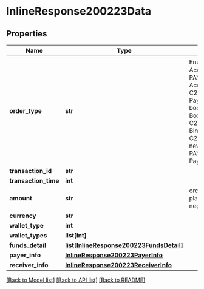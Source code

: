 # InlineResponse200223Data

## Properties
Name | Type | Description | Notes
------------ | ------------- | ------------- | -------------
**order_type** | **str** | Enum：PAY(C2B Merchant Acquiring Payment), PAY_REFUND(C2B Merchant Acquiring Payment,refund), C2C(C2C Transfer Payment),CRYPTO_BOX(Crypto box), CRYPTO_BOX_RF(Crypto Box, refund), C2C_HOLDING(Transfer to new Binance user), C2C_HOLDING_RF(Transfer to new Binance user,refund), PAYOUT(B2C Disbursement Payment) | 
**transaction_id** | **str** |  | 
**transaction_time** | **int** |  | 
**amount** | **str** | order amount(up to 8 decimal places), positive is income, negative is expenditure | 
**currency** | **str** |  | 
**wallet_type** | **int** |  | 
**wallet_types** | **list[int]** |  | 
**funds_detail** | [**list[InlineResponse200223FundsDetail]**](InlineResponse200223FundsDetail.md) |  | 
**payer_info** | [**InlineResponse200223PayerInfo**](InlineResponse200223PayerInfo.md) |  | 
**receiver_info** | [**InlineResponse200223ReceiverInfo**](InlineResponse200223ReceiverInfo.md) |  | 

[[Back to Model list]](../README.md#documentation-for-models) [[Back to API list]](../README.md#documentation-for-api-endpoints) [[Back to README]](../README.md)

